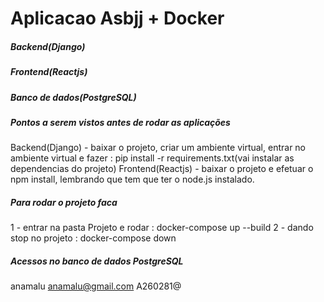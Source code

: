 # Aplicacao Asbjj + Docker 




##### Backend(Django)
##### Frontend(Reactjs)
##### Banco de dados(PostgreSQL)


##### Pontos a serem vistos antes de rodar as aplicações
Backend(Django) - baixar o projeto, criar um ambiente virtual, entrar no ambiente virtual e fazer : pip install -r requirements.txt(vai instalar as dependencias do projeto)
Frontend(Reactjs) - baixar o projeto e efetuar o npm install, lembrando que tem que ter o node.js instalado.


##### Para rodar o projeto faca ##### 
1 - entrar na pasta Projeto e rodar : docker-compose up --build
2 - dando stop no projeto : docker-compose down

##### Acessos no banco de dados PostgreSQL #####
anamalu
anamalu@gmail.com
A260281@
